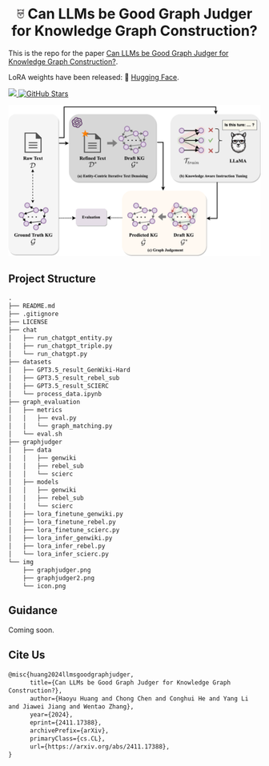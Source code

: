 # <center><img src="img/icon.png" style="width: 3%">  Can LLMs be Good Graph Judger for Knowledge Graph Construction?</center>

This is the repo for the paper [Can LLMs be Good Graph Judger for Knowledge Graph Construction?](https://arxiv.org/abs/2411.17388).

LoRA weights have been released: 🤗 <a href="https://huggingface.co/HaoyuHuang2/graphjudger" target="_blank">Hugging Face</a>.

<a href="https://paperswithcode.com/task/graph-construction/latest" target="_blank">
    <img src="https://img.shields.io/badge/build-KG%20Construction-purple?style=flat&label=Task" />
</a>
<a href="https://github.com/hhy-huang/GraphJudger" target="_blank">
    <img alt="GitHub Stars" src="https://img.shields.io/github/stars/hhy-huang/GraphJudger?style=social" />
</a>


![Illustration of multi-agent collaborative framework](./img/graphjudger.png)

## Project Structure
```
.
├── README.md
├── .gitignore
├── LICENSE
├── chat
│   ├── run_chatgpt_entity.py
│   ├── run_chatgpt_triple.py
│   └── run_chatgpt.py
├── datasets
│   ├── GPT3.5_result_GenWiki-Hard
│   ├── GPT3.5_result_rebel_sub
│   ├── GPT3.5_result_SCIERC
│   └── process_data.ipynb
├── graph_evaluation
│   ├── metrics
│   │   ├── eval.py
│   │   └── graph_matching.py
│   └── eval.sh
├── graphjudger
│   ├── data
│   │   ├── genwiki
│   │   ├── rebel_sub
│   │   └── scierc
│   ├── models
│   │   ├── genwiki
│   │   ├── rebel_sub
│   │   └── scierc
│   ├── lora_finetune_genwiki.py
│   ├── lora_finetune_rebel.py
│   ├── lora_finetune_scierc.py
│   ├── lora_infer_genwiki.py
│   ├── lora_infer_rebel.py
│   └── lora_infer_scierc.py
└── img
    ├── graphjudger.png
    ├── graphjudger2.png
    └── icon.png
```

## Guidance 

Coming soon.

## Cite Us
```
@misc{huang2024llmsgoodgraphjudger,
      title={Can LLMs be Good Graph Judger for Knowledge Graph Construction?}, 
      author={Haoyu Huang and Chong Chen and Conghui He and Yang Li and Jiawei Jiang and Wentao Zhang},
      year={2024},
      eprint={2411.17388},
      archivePrefix={arXiv},
      primaryClass={cs.CL},
      url={https://arxiv.org/abs/2411.17388}, 
}
```
